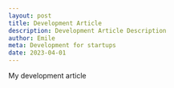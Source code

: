 ```yaml
---
layout: post
title: Development Article
description: Development Article Description
author: Emile
meta: Development for startups
date: 2023-04-01
---
```

My development article